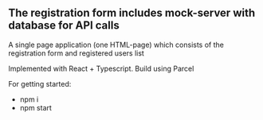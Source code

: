 ## The registration form includes mock-server with database for API calls

A single page application (one HTML-page) which consists of the registration form and registered users list

Implemented with React + Typescript. Build using Parcel

For getting started:
   * npm i
   * npm start
  
